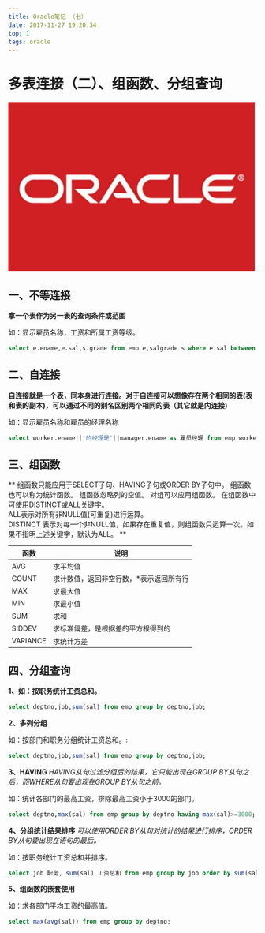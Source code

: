 ```yaml
---
title: Oracle笔记 （七）
date: 2017-11-27 19:20:34
top: 1
tags: oracle
---
```

# 多表连接（二）、组函数、分组查询
![](https://github.com/No-Sky/storage/raw/master/images/Logo/OracleLogo1.jpg)

 <!-- more -->

## 一、不等连接

**拿一个表作为另一表的查询条件或范围**

如：显示雇员名称，工资和所属工资等级。
```SQL
select e.ename,e.sal,s.grade from emp e,salgrade s where e.sal between s.losal and s.hisal;
```

## 二、自连接

**自连接就是一个表，同本身进行连接。对于自连接可以想像存在两个相同的表(表和表的副本)，可以通过不同的别名区别两个相同的表（其它就是内连接)**

如：显示雇员名称和雇员的经理名称
```SQL
select worker.ename||'的经理是'||manager.ename as 雇员经理 from emp worker,emp manager where worker.mgr=manager.empno;
```

## 三、组函数

**
组函数只能应用于SELECT子句、HAVING子句或ORDER BY子句中。
组函数也可以称为统计函数。
组函数忽略列的空值。
对组可以应用组函数。
在组函数中可使用DISTINCT或ALL关键字。     
ALL表示对所有非NULL值(可重复)进行运算。         
DISTINCT 表示对每一个非NULL值，如果存在重复值，则组函数只运算一次。如果不指明上述关键字，默认为ALL。
**

|函数|说明|
|-|-|
|AVG|求平均值|
|COUNT|求计数值，返回非空行数，*表示返回所有行|
|MAX|求最大值|
|MIN|求最小值|
|SUM|求和|
|SIDDEV|求标准偏差，是根据差的平方根得到的|
|VARIANCE|求统计方差|

## 四、分组查询

**1、如：按职务统计工资总和。**
```SQL
select deptno,job,sum(sal) from emp group by deptno,job;
```

**2、多列分组**

如：按部门和职务分组统计工资总和。:
```SQL
select deptno,job,sum(sal) from emp group by deptno,job;
```

**3、HAVING**
*HAVING从句过滤分组后的结果，它只能出现在GROUP BY从句之后，而WHERE从句要出现在GROUP BY从句之前。*	

如：统计各部门的最高工资，排除最高工资小于3000的部门。
```SQL
select deptno,max(sal) from emp group by deptno having max(sal)>=3000;
```

**4、分组统计结果排序**
*可以使用ORDER BY从句对统计的结果进行排序，ORDER BY从句要出现在语句的最后。*	

如：按职务统计工资总和并排序。
```SQL
select job 职务, sum(sal) 工资总和 from emp group by job order by sum(sal);
```

**5、组函数的嵌套使用**

如：求各部门平均工资的最高值。
```SQL
select max(avg(sal)) from emp group by deptno;
```
